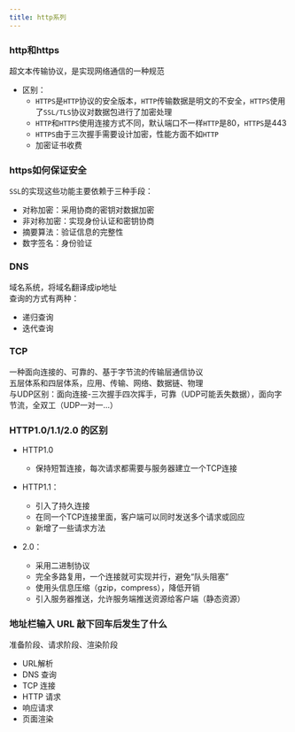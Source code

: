 ```yaml
---
title: http系列
---
```


### http和https
超文本传输协议，是实现网络通信的一种规范   
- 区别：
  - ```HTTPS```是```HTTP```协议的安全版本，```HTTP```传输数据是明文的不安全，```HTTPS```使用了```SSL/TLS```协议对数据包进行了加密处理
  - ```HTTP```和```HTTPS```使用连接方式不同，默认端口不一样```HTTP```是80，```HTTPS```是443
  - ```HTTPS```由于三次握手需要设计加密，性能方面不如```HTTP```
  - 加密证书收费

### https如何保证安全
```SSL```的实现这些功能主要依赖于三种手段：
- 对称加密：采用协商的密钥对数据加密
- 非对称加密：实现身份认证和密钥协商
- 摘要算法：验证信息的完整性
- 数字签名：身份验证

### DNS
域名系统，将域名翻译成ip地址   
查询的方式有两种：
- 递归查询
- 迭代查询

### TCP
一种面向连接的、可靠的、基于字节流的传输层通信协议   
五层体系和四层体系，应用、传输、网络、数据链、物理   
与UDP区别：面向连接-三次握手四次挥手，可靠（UDP可能丢失数据），面向字节流，全双工（UDP一对一...）

### HTTP1.0/1.1/2.0 的区别
- HTTP1.0
  - 保持短暂连接，每次请求都需要与服务器建立一个TCP连接
- HTTP1.1：
  - 引入了持久连接
  - 在同一个TCP连接里面，客户端可以同时发送多个请求或回应
  - 新增了一些请求方法

- 2.0：
  - 采用二进制协议
  - 完全多路复用，一个连接就可实现并行，避免“队头阻塞”
  - 使用头信息压缩（gzip，compress），降低开销
  - 引入服务器推送，允许服务端推送资源给客户端（静态资源）

### 地址栏输入 URL 敲下回车后发生了什么
准备阶段、请求阶段、渲染阶段
- URL解析
- DNS 查询
- TCP 连接
- HTTP 请求
- 响应请求
- 页面渲染
